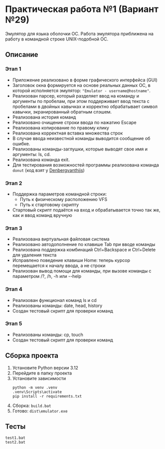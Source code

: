 # Практическая работа №1 (Вариант №29)

Эмулятор для языка оболочки ОС. Работа эмулятора приближена на работу в командной строке UNIX-подобной ОС.

## Описание

### Этап 1
* Приложение реализовано в форме графического интерфейса (GUI)
* Заголовок окна формируется на основе реальных данных ОС, в
которой исполняется эмулятор: `"Emulator - username@hostname"`.
* Реализован парсер, который разделяет ввод на команду и аргументы по пробелам, при этом поддерживает ввод текста с пробелами в двойных кавычках и корректно обрабатывает символ кавычки, экранированный обратным слэшем.
* Реализована история команд
* Реализовано очищение строки ввода по нажатию Escape
* Реализована копирование по правому клику
* Реализована корректная вставка множества строк
* В случае ввода неизвестной команды выводится сообщение об ошибке.
* Реализованы команды-заглушки, которые выводят свое имя и аргументы: ls, cd.
* Реализована команда exit.
* Для тестирования возможностей программы реализована команда `donut` (код взят у [Denbergvanthijs](https://gist.github.com/Denbergvanthijs/7f6936ca90a683d37216fd80f5750e9c))

### Этап 2
* Поддержка параметров командной строки:
    * Путь к физическому расположению VFS
    * Путь к стартовому скрипту
* Стартовый скрипт подаётся на вход и обрабатывается точно так же, как и ввод команд вручную

### Этап 3
* Реализована виртуальная файловая система
* Реализовано автодополнение по клавише Tab при вводе команды
* Реализована поддержка комбинаций Ctrl+Backspace и Ctrl+Delete для удаления текста
* Исправлено поведение клавиши Home: теперь курсор перемещается к началу ввода, а не строки
* Реализован вывод помощи для команды, при вызове команды с параметром /?, /h, -h или --help

### Этап 4
* Реализован функционал команд ls и cd
* Реализованы команды: date, head, history
* Создан тестовый скрипт для проверки команд

### Этап 5
* Реализованы команды: cp, touch
* Создан тестовый скрипт для проверки команд


## Сборка проекта
1. Установите Python версии 3.12
2. Перейдите в папку проекта
3. Установите зависимости
    ```
    python -m venv .venv
    .venv\Scripts\activate
    pip install -r requirements.txt
    ```
4. Сборка: `build.bat`
5. Готово: `dist\emulator.exe`


## Тесты

```
test1.bat
test2.bat
```